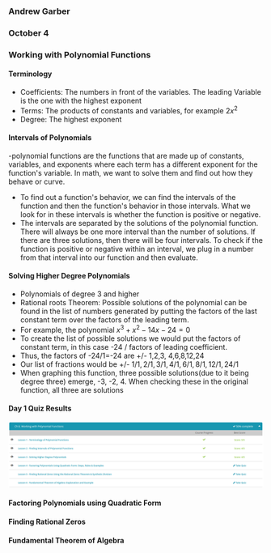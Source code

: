 ### Andrew Garber
### October 4
### Working with Polynomial Functions

#### Terminology
 - Coefficients: The numbers in front of the variables. The leading Variable is the one with the highest exponent
 - Terms: The products of constants and variables, for example $2x^2$
 - Degree: The highest exponent
#### Intervals of Polynomials
 -polynomial functions are the functions that are made up of constants, variables, and exponents where each term has a different exponent for the function's variable. In math, we want to solve them and find out how they behave or curve.
- To find out a function's behavior, we can find the intervals of the function and then the function's behavior in those intervals. What we look for in these intervals is whether the function is positive or negative.
- The intervals are separated by the solutions of the polynomial function. There will always be one more interval than the number of solutions. If there are three solutions, then there will be four intervals. To check if the function is positive or negative within an interval, we plug in a number from that interval into our function and then evaluate.

#### Solving Higher Degree Polynomials
 - Polynomials of degree 3 and higher
 - Rational roots Theorem: Possible solutions of the polynomial can be found in the list of numbers generated by putting the factors of the last constant term over the factors of the leading term.
 - For example, the polynomial $x^3 + x^2 - 14x -24 = 0$
 - To create the list of possible solutions we would put the factors of constant term, in this case -24 / factors of leading coefficient.
 - Thus, the factors of -24/1=-24 are +/- 1,2,3, 4,6,8,12,24
 - Our list of fractions would be +/- $1/1, 2/1, 3/1, 4/1, 6/1,8/1,12/1,24/1$
 - When graphing this function, three possible solutions(due to it being degree three) emerge, -3, -2, 4. When checking these in the original function, all three are solutions
#### Day 1 Quiz Results 
 ![](Media/ch8workingwithpolynomialday1.png)
#### Factoring Polynomials using Quadratic Form

#### Finding Rational Zeros

#### Fundamental Theorem of Algebra